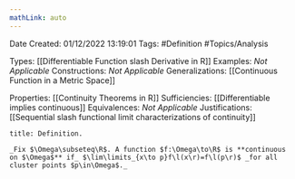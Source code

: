 ```yaml
---
mathLink: auto
---
```


<div class="topSpace"></div>

Date Created: 01/12/2022 13:19:01
Tags: #Definition #Topics/Analysis

Types: [[Differentiable Function slash Derivative in R]]
Examples: _Not Applicable_
Constructions: _Not Applicable_
Generalizations: [[Continuous Function in a Metric Space]]

Properties: [[Continuity Theorems in R]]
Sufficiencies: [[Differentiable implies continuous]]
Equivalences: _Not Applicable_
Justifications: [[Sequential slash functional limit characterizations of continuity]]

``` ad-Definition
title: Definition.

_Fix $\Omega\subseteq\R$. A function $f:\Omega\to\R$ is **continuous on $\Omega$** if_ $\lim\limits_{x\to p}f\l(x\r)=f\l(p\r)$ _for all cluster points $p\in\Omega$._

```
